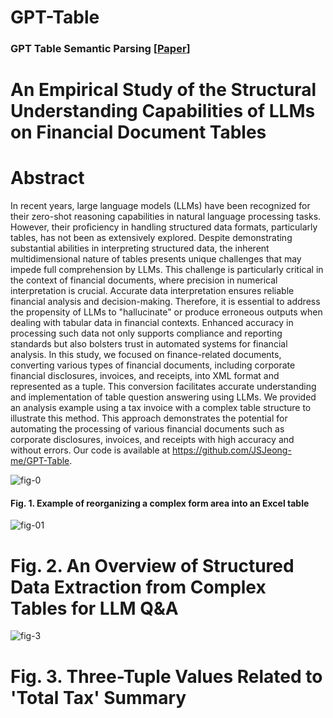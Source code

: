 # GPT-Table
### GPT Table Semantic Parsing [[Paper](https://drive.google.com/file/d/1edpW9TkiNPAEhD5NvFgQOv2i73wFiEBz/view?usp=sharing)]

# An Empirical Study of the Structural Understanding Capabilities of LLMs on Financial Document Tables
# Abstract

In recent years, large language models (LLMs) have been recognized for their zero-shot reasoning capabilities in natural language processing tasks. However, their proficiency in handling structured data formats, particularly tables, has not been as extensively explored. Despite demonstrating substantial abilities in interpreting structured data, the inherent multidimensional nature of tables presents unique challenges that may impede full comprehension by LLMs. This challenge is particularly critical in the context of financial documents, where precision in numerical interpretation is crucial. Accurate data interpretation ensures reliable financial analysis and decision-making. Therefore, it is essential to address the propensity of LLMs to "hallucinate" or produce erroneous outputs when dealing with tabular data in financial contexts. Enhanced accuracy in processing such data not only supports compliance and reporting standards but also bolsters trust in automated systems for financial analysis. 
In this study, we focused on finance-related documents, converting various types of financial documents, including corporate financial disclosures, invoices, and receipts, into XML format and represented as a tuple. This conversion facilitates accurate understanding and implementation of table question answering using LLMs. We provided an analysis example using a tax invoice with a complex table structure to illustrate this method. This approach demonstrates the potential for automating the processing of various financial documents such as corporate disclosures, invoices, and receipts with high accuracy and without errors. Our code is available at
https://github.com/JSJeong-me/GPT-Table.


![fig-0](https://github.com/JSJeong-me/GPT-Table/assets/54794815/88f1bc23-3624-47f1-8744-51caa3e60b88)
#### Fig. 1.  Example of reorganizing a complex form area into an Excel table

![fig-01](https://github.com/JSJeong-me/GPT-Table/assets/54794815/40738e0e-6ee2-48bb-8392-8024514b269f)
# Fig. 2.  An Overview of Structured Data Extraction from Complex Tables for LLM Q&A

![fig-3](https://github.com/JSJeong-me/GPT-Table/assets/54794815/109bd86c-9166-40b3-a33c-3e2afc0a54f3)
# Fig. 3.  Three-Tuple Values Related to 'Total Tax' Summary
